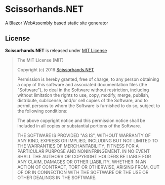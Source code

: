 # Scissorhands.NET #

A Blazor WebAssembly based static site generator


## License ##

**Scissorhands.NET** is released under [MIT License](http://opensource.org/licenses/MIT)

> The MIT License (MIT)
>
> Copyright (c) 2016 [Scissorhands.NET](https://getscissorhands.github.io)
> 
> Permission is hereby granted, free of charge, to any person obtaining a copy of this software and associated documentation files (the "Software"), to deal in the Software without restriction, including without limitation the rights to use, copy, modify, merge, publish, distribute, sublicense, and/or sell copies of the Software, and to permit persons to whom the Software is furnished to do so, subject to the following conditions:
> 
> The above copyright notice and this permission notice shall be included in all copies or substantial portions of the Software.
> 
> THE SOFTWARE IS PROVIDED "AS IS", WITHOUT WARRANTY OF ANY KIND, EXPRESS OR IMPLIED, INCLUDING BUT NOT LIMITED TO THE WARRANTIES OF MERCHANTABILITY, FITNESS FOR A PARTICULAR PURPOSE AND NONINFRINGEMENT. IN NO EVENT SHALL THE AUTHORS OR COPYRIGHT HOLDERS BE LIABLE FOR ANY CLAIM, DAMAGES OR OTHER LIABILITY, WHETHER IN AN ACTION OF CONTRACT, TORT OR OTHERWISE, ARISING FROM, OUT OF OR IN CONNECTION WITH THE SOFTWARE OR THE USE OR OTHER DEALINGS IN THE SOFTWARE.
